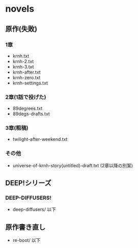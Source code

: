 # novels

## 原作(失敗)
### 1章
- krnh.txt
- krnh-2.txt
- krnh-3.txt
- krnh-after.txt
- krnh-zero.txt
- krnh-settings.txt

### 2章(1話で投げた)
- 89degrees.txt
- 89degs-drafts.txt

### 3章(粗稿)
- twilight-after-weekend.txt

### その他
- universe-of-krnh-story(untitled)-draft.txt (2章以降の別案)

## DEEP!シリーズ
### DEEP-DIFFUSERS!
- deep-diffusers/ 以下

## 原作書き直し
- re-boot/ 以下
